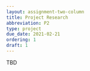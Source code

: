 ```yaml
---
layout: assignment-two-column
title: Project Research
abbreviation: P2
type: project
due_date: 2021-02-21
ordering: 1 
draft: 1
---
```


TBD